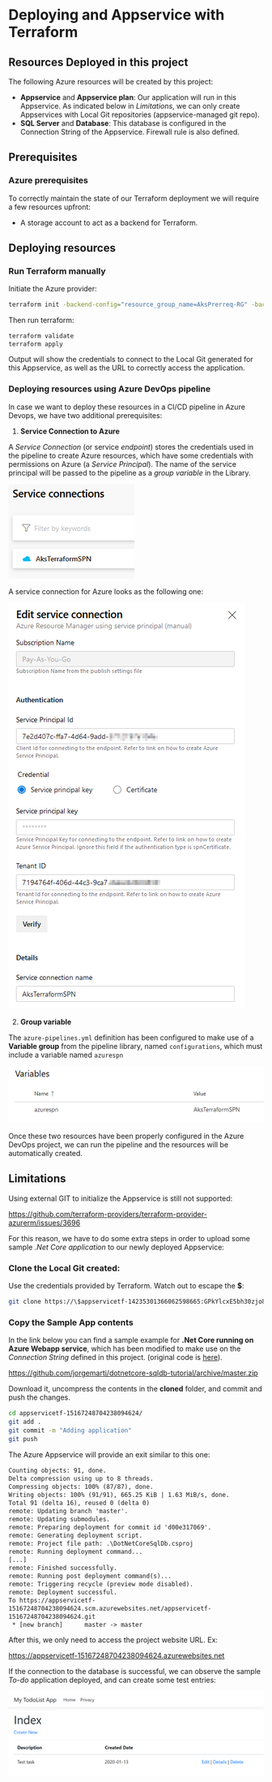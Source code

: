 # Deploying and Appservice with Terraform

## Resources Deployed in this project

The following Azure resources will be created by this project:

* **Appservice** and **Appservice plan**: Our application will run in this Appservice. As indicated below in _Limitations_, we can only create Appservices with Local Git repositories (appservice-managed git repo).
* **SQL Server** and **Database**: This database is configured in the Connection String of the Appservice. Firewall rule is also defined.

## Prerequisites

### Azure prerequisites
To correctly maintain the state of our Terraform deployment we will require a few resources upfront:

  * A storage account to act as a backend for Terraform.

## Deploying resources



### Run Terraform manually

Initiate the Azure provider:

```bash
terraform init -backend-config="resource_group_name=AksPrerreq-RG" -backend-config="storage_account_name=jorgemartiterraform" -backend-config="container_name=tfstate"
```
Then run terraform:

```
terraform validate
terraform apply
```

Output will show the credentials to connect to the Local Git generated for this Appservice, as well as the URL to correctly access the application.

### Deploying resources using Azure DevOps pipeline

In case we want to deploy these resources in a CI/CD pipeline in Azure Devops, we have two additional prerequisites:

1. **Service Connection to Azure**

A *Service Connection* (or service *endpoint*) stores the credentials used in the pipeline to create Azure resources, which have some credentials with permissions on Azure (a _Service Principal_). The name of the service principal will be passed to the pipeline as a *group variable* in the Library.

![](img/README2020-02-26-12-25-34.png)

A service connection for Azure looks as the following one:

![](img/README2020-02-26-12-28-28.png)

2. **Group variable**

The `azure-pipelines.yml` definition has been configured to make use of a **Variable group** from the pipeline library, named `configurations`, which must include a variable named `azurespn`

![](img/README2020-02-26-12-19-00.png)

Once these two resources have been properly configured in the Azure DevOps project, we can run the pipeline and the resources will be automatically created.

## Limitations

Using external GIT to initialize the Appservice is still not supported:

https://github.com/terraform-providers/terraform-provider-azurerm/issues/3696

For this reason, we have to do some extra steps in order to upload some sample _.Net Core application_ to our newly deployed Appservice:

### Clone the Local Git created:

Use the credentials provided by Terraform. Watch out to escape the **$**:

```bash
git clone https://\$appservicetf-14235301366062598665:GPkYlcxE5bh30zjo8p5jEmdtiXbRpi0PqZQkh2fz4AefdvdX2nelDm1ezPAX@appservicetf-14235301366062598665.scm.azurewebsites.net/appservicetf-14235301366062598665.git
```
### Copy the Sample App contents

In the link below you can find a sample example for **.Net Core running on Azure Webapp service**, which has been modified to make use on the _Connection String_ defined in this project. (original code is [here](https://docs.microsoft.com/en-us/azure/app-service/app-service-web-tutorial-dotnetcore-sqldb)).

https://github.com/jorgemarti/dotnetcore-sqldb-tutorial/archive/master.zip

Download it, uncompress the contents in the **cloned** folder, and commit and push the changes.

```bash
cd appservicetf-15167248704238094624/
git add .
git commit -m "Adding application"
git push
```

The Azure Appservice will provide an exit similar to this one:

```
Counting objects: 91, done.
Delta compression using up to 8 threads.
Compressing objects: 100% (87/87), done.
Writing objects: 100% (91/91), 665.25 KiB | 1.63 MiB/s, done.
Total 91 (delta 16), reused 0 (delta 0)
remote: Updating branch 'master'.
remote: Updating submodules.
remote: Preparing deployment for commit id 'd00e317069'.
remote: Generating deployment script.
remote: Project file path: .\DotNetCoreSqlDb.csproj
remote: Running deployment command...
[...]
remote: Finished successfully.
remote: Running post deployment command(s)...
remote: Triggering recycle (preview mode disabled).
remote: Deployment successful.
To https://appservicetf-15167248704238094624.scm.azurewebsites.net/appservicetf-15167248704238094624.git
 * [new branch]      master -> master
 ```

 After this, we only need to access the project website URL. Ex:

 https://appservicetf-15167248704238094624.azurewebsites.net

If the connection to the database is successful, we can observe the sample _To-do_ application deployed, and can create some test entries:

![](img/README2020-01-13-12-55-21.png)

